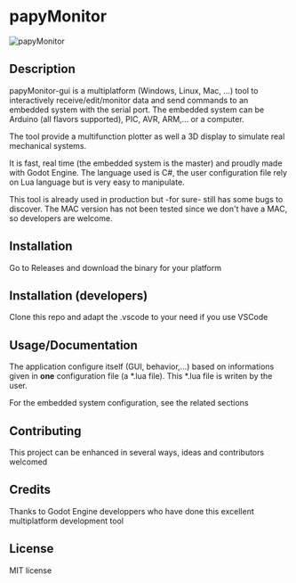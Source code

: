 # papyMonitor

![papyMonitor](main.gif)

## Description

papyMonitor-gui is a multiplatform (Windows, Linux, Mac, ...) tool to interactively receive/edit/monitor data and send commands to an embedded system with the serial port. The embedded system can be Arduino (all flavors supported), PIC, AVR, ARM,... or a computer.

The tool provide a multifunction plotter as well a 3D display to simulate real mechanical systems.

It is fast, real time (the embedded system is the master) and proudly made with Godot Engine. The language used is C#, the user configuration file rely on Lua language but is very easy to manipulate.

This tool is already used in production but -for sure- still has some bugs to discover. The MAC version has not been tested since we don't have a MAC, so developers are welcome.

## Installation

Go to Releases and download the binary for your platform

## Installation (developers)

Clone this repo and adapt the .vscode to your need if you use VSCode

## Usage/Documentation

The application configure itself (GUI, behavior,...) based on informations given in  **one** configuration file (a *.lua file). This *.lua file is writen by the user.

For the embedded system configuration, see the related sections

## Contributing

This project can be enhanced in several ways, ideas and contributors welcomed

## Credits

Thanks to Godot Engine developpers who have done this excellent multiplatform development tool

## License

MIT license
